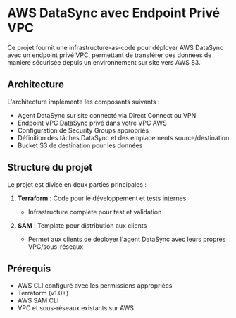 # AWS DataSync avec Endpoint Privé VPC

Ce projet fournit une infrastructure-as-code pour déployer AWS DataSync avec un endpoint privé VPC, permettant de transférer des données de manière sécurisée depuis un environnement sur site vers AWS S3.

## Architecture

L'architecture implémente les composants suivants :

- Agent DataSync sur site connecté via Direct Connect ou VPN
- Endpoint VPC DataSync privé dans votre VPC AWS
- Configuration de Security Groups appropriés
- Définition des tâches DataSync et des emplacements source/destination
- Bucket S3 de destination pour les données

## Structure du projet

Le projet est divisé en deux parties principales :

1. **Terraform** : Code pour le développement et tests internes
   - Infrastructure complète pour test et validation

2. **SAM** : Template pour distribution aux clients
   - Permet aux clients de déployer l'agent DataSync avec leurs propres VPC/sous-réseaux

## Prérequis

- AWS CLI configuré avec les permissions appropriées
- Terraform (v1.0+)
- AWS SAM CLI
- VPC et sous-réseaux existants sur AWS